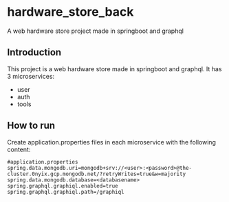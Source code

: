 # hardware_store_back
A web hardware store project made in springboot and graphql

## Introduction

This project is a web hardware store made in springboot and graphql.
It has 3 microservices:
- user
- auth
- tools

## How to run

Create application.properties files in each microservice with the following content:

```properties
#application.properties
spring.data.mongodb.uri=mongodb+srv://<user>:<password>@the-cluster.0nyix.gcp.mongodb.net/?retryWrites=true&w=majority
spring.data.mongodb.database=<databasename>
spring.graphql.graphiql.enabled=true
spring.graphql.graphiql.path=/graphiql
```

